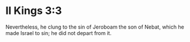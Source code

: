 # II Kings 3:3

Nevertheless, he clung to the sin of Jeroboam the son of Nebat, which he made Israel to sin; he did not depart from it.
